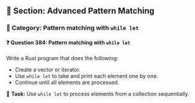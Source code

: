 ## 📘 Section: Advanced Pattern Matching
### 🔹 Category: Pattern matching with `while let`
#### ❓ Question 384: Pattern matching with `while let`

Write a Rust program that does the following:

- Create a vector or iterator.
- Use `while let` to take and print each element one by one.
- Continue until all elements are processed.

🔧 **Task:** Use `while let` to process elements from a collection sequentially.
